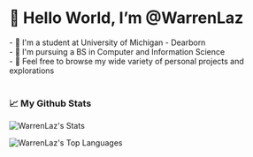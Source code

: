 <h1>👋 Hello World, I’m @WarrenLaz</h1>
- 🏫 I'm a student at University of Michigan - Dearborn<br>
- 📜 I'm pursuing a BS in Computer and Information Science<br>
- 👀 Feel free to browse my wide variety of personal projects and explorations<br><br>

<h3>📈 My Github Stats</h3>

![WarrenLaz's Stats](https://github-readme-stats.vercel.app/api?username=WarrenLaz&theme=merko&show_icons=true&hide_border=false&count_private=true)
<be>

![WarrenLaz's Top Languages](https://github-readme-stats.vercel.app/api/top-langs/?username=WarrenLaz&theme=merko&show_icons=true&hide_border=false&layout=compact)
